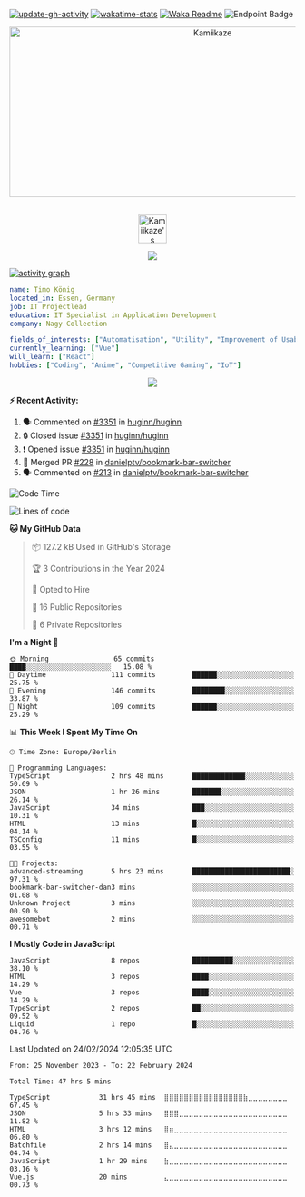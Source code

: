 [![update-gh-activity](https://github.com/Kamiikaze/Kamiikaze/actions/workflows/update-gh-activity.yml/badge.svg)](https://github.com/Kamiikaze/Kamiikaze/actions/workflows/update-gh-activity.yml)
[![wakatime-stats](https://github.com/Kamiikaze/Kamiikaze/actions/workflows/update-timestats.yml/badge.svg)](https://github.com/Kamiikaze/Kamiikaze/actions/workflows/update-timestats.yml)
[![Waka Readme](https://github.com/Kamiikaze/Kamiikaze/actions/workflows/waka-simple.yml/badge.svg)](https://github.com/Kamiikaze/Kamiikaze/actions/workflows/waka-simple.yml)
![Endpoint Badge](https://img.shields.io/endpoint?url=https%3A%2F%2Fhits.dwyl.com%2FKamiikaze%2FKamiikaze.json&label=Views)

<!--p align="center">
<img alt="loficity" width="600px" src="https://github.com/HyunCafe/HyunCafe/raw/main/assests/loficity.gif"</img>
</p-->

<p align="center">
  <img src="https://socialify.git.ci/Kamiikaze/Kamiikaze/image?font=Source%20Code%20Pro&forks=0&issues=0&language=1&name=1&owner=1&pattern=Plus&pulls=0&stargazers=0&theme=Dark" alt="Kamiikaze" width="700" height="300" />
</p>

<p align="center">
<br/>
<a href="https://open.spotify.com/user/timo1322">
  <img alt="Kamiikaze's Spotify" width="50px" src="https://user-images.githubusercontent.com/43545812/144035120-1ad5169b-91c7-4078-bef9-6a82c733f373.png" />
</a>
<br>
</p>

<p align="center">
  <img alig src="https://github-profile-trophy.vercel.app/?username=Kamiikaze&theme=onedark&column=-1" />
</p>

[![activity graph](https://github-readme-activity-graph.vercel.app/graph?username=Kamiikaze&theme=github-dark-dimmed&custom_title=Kamiikaze%20Activity%20Graph&hide_border=true)](https://github.com/ashutosh00710/github-readme-activity-graph)

```yaml
name: Timo König
located_in: Essen, Germany
job: IT Projectlead
education: IT Specialist in Application Development
company: Nagy Collection

fields_of_interests: ["Automatisation", "Utility", "Improvement of Usability", "Localization"]
currently_learning: ["Vue"]
will_learn: ["React"]
hobbies: ["Coding", "Anime", "Competitive Gaming", "IoT"]
```

<!--p align="center">
  <img src="https://spotify-github-profile.vercel.app/api/view?uid=11147618695&cover_image=true&theme=novatorem&show_offline=true&background_color=121212&interchange=false&bar_color=53b14f&bar_color_cover=false">
</p-->

<p align="center">
  <img src="https://spotify-recently-played-readme.vercel.app/api?user=timo1322&count=5">
</p>


**:zap: Recent Activity:**

<!--START_SECTION:activity-->
1. 🗣 Commented on [#3351](https://github.com/huginn/huginn/issues/3351#issuecomment-1948761628) in [huginn/huginn](https://github.com/huginn/huginn)
2. 🔒 Closed issue [#3351](https://github.com/huginn/huginn/issues/3351) in [huginn/huginn](https://github.com/huginn/huginn)
3. ❗ Opened issue [#3351](https://github.com/huginn/huginn/issues/3351) in [huginn/huginn](https://github.com/huginn/huginn)
4. 🎉 Merged PR [#228](https://github.com/danielptv/bookmark-bar-switcher/pull/228) in [danielptv/bookmark-bar-switcher](https://github.com/danielptv/bookmark-bar-switcher)
5. 🗣 Commented on [#213](https://github.com/danielptv/bookmark-bar-switcher/issues/213#issuecomment-1858438014) in [danielptv/bookmark-bar-switcher](https://github.com/danielptv/bookmark-bar-switcher)
<!--END_SECTION:activity-->

<!--START_SECTION:waka-->
![Code Time](http://img.shields.io/badge/Code%20Time-47%20hrs%205%20mins-blue)

![Lines of code](https://img.shields.io/badge/From%20Hello%20World%20I%27ve%20Written-1.7%20million%20lines%20of%20code-blue)

**🐱 My GitHub Data** 

> 📦 127.2 kB Used in GitHub's Storage 
 > 
> 🏆 3 Contributions in the Year 2024
 > 
> 💼 Opted to Hire
 > 
> 📜 16 Public Repositories 
 > 
> 🔑 6 Private Repositories 
 > 
**I'm a Night 🦉** 

```text
🌞 Morning                65 commits          ████░░░░░░░░░░░░░░░░░░░░░   15.08 % 
🌆 Daytime                111 commits         ██████░░░░░░░░░░░░░░░░░░░   25.75 % 
🌃 Evening                146 commits         ████████░░░░░░░░░░░░░░░░░   33.87 % 
🌙 Night                  109 commits         ██████░░░░░░░░░░░░░░░░░░░   25.29 % 
```


📊 **This Week I Spent My Time On** 

```text
🕑︎ Time Zone: Europe/Berlin

💬 Programming Languages: 
TypeScript               2 hrs 48 mins       █████████████░░░░░░░░░░░░   50.69 % 
JSON                     1 hr 26 mins        ███████░░░░░░░░░░░░░░░░░░   26.14 % 
JavaScript               34 mins             ███░░░░░░░░░░░░░░░░░░░░░░   10.31 % 
HTML                     13 mins             █░░░░░░░░░░░░░░░░░░░░░░░░   04.14 % 
TSConfig                 11 mins             █░░░░░░░░░░░░░░░░░░░░░░░░   03.55 % 

🐱‍💻 Projects: 
advanced-streaming       5 hrs 23 mins       ████████████████████████░   97.31 % 
bookmark-bar-switcher-dan3 mins              ░░░░░░░░░░░░░░░░░░░░░░░░░   01.08 % 
Unknown Project          3 mins              ░░░░░░░░░░░░░░░░░░░░░░░░░   00.90 % 
awesomebot               2 mins              ░░░░░░░░░░░░░░░░░░░░░░░░░   00.71 % 
```

**I Mostly Code in JavaScript** 

```text
JavaScript               8 repos             ██████████░░░░░░░░░░░░░░░   38.10 % 
HTML                     3 repos             ████░░░░░░░░░░░░░░░░░░░░░   14.29 % 
Vue                      3 repos             ████░░░░░░░░░░░░░░░░░░░░░   14.29 % 
TypeScript               2 repos             ██░░░░░░░░░░░░░░░░░░░░░░░   09.52 % 
Liquid                   1 repo              █░░░░░░░░░░░░░░░░░░░░░░░░   04.76 % 
```




 Last Updated on 24/02/2024 12:05:35 UTC
<!--END_SECTION:waka-->

<!--START_SECTION:waka-simple-->

```text
From: 25 November 2023 - To: 22 February 2024

Total Time: 47 hrs 5 mins

TypeScript            31 hrs 45 mins  ⣿⣿⣿⣿⣿⣿⣿⣿⣿⣿⣿⣿⣿⣿⣿⣿⣷⣀⣀⣀⣀⣀⣀⣀⣀   67.45 %
JSON                  5 hrs 33 mins   ⣿⣿⣿⣀⣀⣀⣀⣀⣀⣀⣀⣀⣀⣀⣀⣀⣀⣀⣀⣀⣀⣀⣀⣀⣀   11.82 %
HTML                  3 hrs 12 mins   ⣿⣶⣀⣀⣀⣀⣀⣀⣀⣀⣀⣀⣀⣀⣀⣀⣀⣀⣀⣀⣀⣀⣀⣀⣀   06.80 %
Batchfile             2 hrs 14 mins   ⣿⣄⣀⣀⣀⣀⣀⣀⣀⣀⣀⣀⣀⣀⣀⣀⣀⣀⣀⣀⣀⣀⣀⣀⣀   04.74 %
JavaScript            1 hr 29 mins    ⣷⣀⣀⣀⣀⣀⣀⣀⣀⣀⣀⣀⣀⣀⣀⣀⣀⣀⣀⣀⣀⣀⣀⣀⣀   03.16 %
Vue.js                20 mins         ⣄⣀⣀⣀⣀⣀⣀⣀⣀⣀⣀⣀⣀⣀⣀⣀⣀⣀⣀⣀⣀⣀⣀⣀⣀   00.73 %
```

<!--END_SECTION:waka-simple-->
